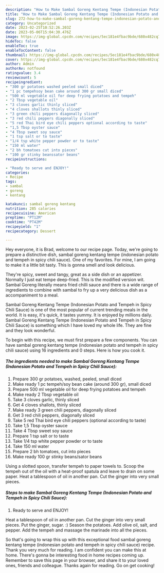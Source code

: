 ```yaml
---
description: "How to Make Sambal Goreng Kentang Tempe (Indonesian Potato and Tempeh in Spicy Chili Sauce) the Very Delicious}"
title: "How to Make Sambal Goreng Kentang Tempe (Indonesian Potato and Tempeh in Spicy Chili Sauce) the Very Delicious}"
slug: 272-how-to-make-sambal-goreng-kentang-tempe-indonesian-potato-and-tempeh-in-spicy-chili-sauce-the-very-delicious
category: Uncategorized
date: 2023-02-25T10:52:26.203Z
date: 2023-05-06T15:04:30.476Z
image: https://img-global.cpcdn.com/recipes/5ec181e4fbac9bde/680x482cq70/sambal-goreng-kentang-tempe-indonesian-potato-and-tempeh-in-spicy-chili-sauce-recipe-main-photo.jpg
hideToc: false
enableToc: true
enableTocContent: false
thumbnail: https://img-global.cpcdn.com/recipes/5ec181e4fbac9bde/680x482cq70/sambal-goreng-kentang-tempe-indonesian-potato-and-tempeh-in-spicy-chili-sauce-recipe-main-photo.jpg
cover: https://img-global.cpcdn.com/recipes/5ec181e4fbac9bde/680x482cq70/sambal-goreng-kentang-tempe-indonesian-potato-and-tempeh-in-spicy-chili-sauce-recipe-main-photo.jpg
author: Admin
authorAv: notfound
ratingvalue: 3.4
reviewcount: 5
recipeingredient:
- "300 gr potatoes washed peeled small diced"
- "1 pc tempehsoy bean cake around 300 gr small diced"
- "500 ml vegetable oil for deep frying potatoes and tempeh"
- "2 Tbsp vegetable oil"
- "3 cloves garlic thinly sliced"
- "4 cloves shallots thinly sliced"
- "3 green chili peppers diagonally sliced"
- "3 red chili peppers diagonally sliced"
- "5 red Thai bird eye chili peppers optional according to taste"
- "1,5 Tbsp oyster sauce"
- "4 Tbsp sweet soy sauce"
- "1 tsp salt or to taste"
- "1/4 tsp white pepper powder or to taste"
- "150 ml water"
- "2 bh tomatoes cut into pieces"
- "100 gr stinky beanssator beans"
recipeinstructions:

- "Ready to serve and ENJOY!"
categories:
- Recipe
tags:
- sambal
- goreng
- kentang

katakunci: sambal goreng kentang 
nutrition: 285 calories
recipecuisine: American
preptime: "PT12M"
cooktime: "PT42M"
recipeyield: "1"
recipecategory: Dessert

---
```



Hey everyone, it is Brad, welcome to our recipe page. Today, we're going to prepare a distinctive dish, sambal goreng kentang tempe (indonesian potato and tempeh in spicy chili sauce). One of my favorites. For mine, I am going to make it a little bit tasty. This is gonna smell and look delicious.

They&#39;re spicy, sweet and tangy, great as a side dish or an appetizer. Normally I just eat tempe deep-fried. This is the modified version wit. Sambal Goreng literally means fried chilli sauce and there is a wide range of ingredients to combine with sambal to fry up a very delicious dish as a accompaniment to a meal.

Sambal Goreng Kentang Tempe (Indonesian Potato and Tempeh in Spicy Chili Sauce) is one of the most popular of current trending meals in the world. It is easy, it's quick, it tastes yummy. It is enjoyed by millions daily. Sambal Goreng Kentang Tempe (Indonesian Potato and Tempeh in Spicy Chili Sauce) is something which I have loved my whole life. They are fine and they look wonderful.


To begin with this recipe, we must first prepare a few components. You can have sambal goreng kentang tempe (indonesian potato and tempeh in spicy chili sauce) using 16 ingredients and 0 steps. Here is how you cook it.

<!--inarticleads1-->

##### The ingredients needed to make Sambal Goreng Kentang Tempe (Indonesian Potato and Tempeh in Spicy Chili Sauce):

1. Prepare 300 gr potatoes, washed, peeled, small diced
1. Make ready 1 pc tempeh/soy bean cake (around 300 gr), small diced
1. Prepare 500 ml vegetable oil for deep frying potatoes and tempeh
1. Make ready 2 Tbsp vegetable oil
1. Take 3 cloves garlic, thinly sliced
1. Get 4 cloves shallots, thinly sliced
1. Make ready 3 green chili peppers, diagonally sliced
1. Get 3 red chili peppers, diagonally sliced
1. Take 5 red Thai bird eye chili peppers (optional according to taste)
1. Take 1,5 Tbsp oyster sauce
1. Take 4 Tbsp sweet soy sauce
1. Prepare 1 tsp salt or to taste
1. Take 1/4 tsp white pepper powder or to taste
1. Take 150 ml water
1. Prepare 2 bh tomatoes, cut into pieces
1. Make ready 100 gr stinky beans/sator beans


Using a slotted spoon, transfer tempeh to paper towels to. Scoop the tempeh out of the oil with a heat-proof spatula and leave to drain on some paper. Heat a tablespoon of oil in another pan. Cut the ginger into very small pieces. 

<!--inarticleads2-->

##### Steps to make Sambal Goreng Kentang Tempe (Indonesian Potato and Tempeh in Spicy Chili Sauce):


1. Ready to serve and ENJOY!

Heat a tablespoon of oil in another pan. Cut the ginger into very small pieces. Put the ginger, sugar. :) Season the potatoes. Add olive oil, salt, and pepper. Add the tempeh and massage the marinade into all the pieces. 

So that's going to wrap this up with this exceptional food sambal goreng kentang tempe (indonesian potato and tempeh in spicy chili sauce) recipe. Thank you very much for reading. I am confident you can make this at home. There's gonna be interesting food in home recipes coming up. Remember to save this page in your browser, and share it to your loved ones, friends and colleague. Thanks again for reading. Go on get cooking!
